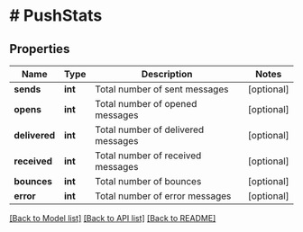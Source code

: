 # # PushStats

## Properties

Name | Type | Description | Notes
------------ | ------------- | ------------- | -------------
**sends** | **int** | Total number of sent messages | [optional]
**opens** | **int** | Total number of opened messages | [optional]
**delivered** | **int** | Total number of delivered messages | [optional]
**received** | **int** | Total number of received messages | [optional]
**bounces** | **int** | Total number of bounces | [optional]
**error** | **int** | Total number of error messages | [optional]

[[Back to Model list]](../../README.md#models) [[Back to API list]](../../README.md#endpoints) [[Back to README]](../../README.md)

